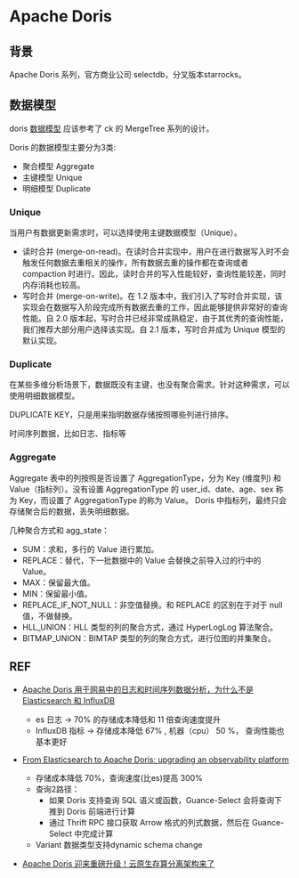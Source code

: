
# Apache Doris

## 背景
Apache Doris 系列，官方商业公司 selectdb，分叉版本starrocks。 



## 数据模型

doris [数据模型](https://doris.apache.org/zh-CN/docs/table-design/data-model/overview) 应该参考了 ck 的 MergeTree 系列的设计。

Doris 的数据模型主要分为3类:

- 聚合模型 Aggregate
- 主键模型 Unique
- 明细模型 Duplicate

### Unique
当用户有数据更新需求时，可以选择使用主键数据模型（Unique）。

- 读时合并 (merge-on-read)。在读时合并实现中，用户在进行数据写入时不会触发任何数据去重相关的操作，所有数据去重的操作都在查询或者 compaction 时进行。因此，读时合并的写入性能较好，查询性能较差，同时内存消耗也较高。
- 写时合并 (merge-on-write)。在 1.2 版本中，我们引入了写时合并实现，该实现会在数据写入阶段完成所有数据去重的工作，因此能够提供非常好的查询性能。自 2.0 版本起，写时合并已经非常成熟稳定，由于其优秀的查询性能，我们推荐大部分用户选择该实现。自 2.1 版本，写时合并成为 Unique 模型的默认实现。



### Duplicate
在某些多维分析场景下，数据既没有主键，也没有聚合需求。针对这种需求，可以使用明细数据模型。

DUPLICATE KEY，只是用来指明数据存储按照哪些列进行排序。

时间序列数据，比如日志、指标等

### Aggregate

Aggregate 表中的列按照是否设置了 AggregationType，分为 Key (维度列) 和 Value（指标列）。没有设置 AggregationType 的 user_id、date、age、sex 称为 Key，而设置了 AggregationType 的称为 Value。
Doris 中指标列，最终只会存储聚合后的数据，丢失明细数据。


几种聚合方式和 agg_state：

- SUM：求和，多行的 Value 进行累加。
- REPLACE：替代，下一批数据中的 Value 会替换之前导入过的行中的 Value。
- MAX：保留最大值。
- MIN：保留最小值。
- REPLACE_IF_NOT_NULL：非空值替换。和 REPLACE 的区别在于对于 null 值，不做替换。
- HLL_UNION：HLL 类型的列的聚合方式，通过 HyperLogLog 算法聚合。
- BITMAP_UNION：BIMTAP 类型的列的聚合方式，进行位图的并集聚合。


## REF

- [Apache Doris 用于网易中的日志和时间序列数据分析，为什么不是 Elasticsearch 和 InfluxDB](https://doris.apache.org/blog/apache-doris-for-log-and-time-series-data-analysis-in-netease/)
    - es 日志 -> 70% 的存储成本降低和 11 倍查询速度提升
    - InfluxDB 指标 -> 存储成本降低 67% , 机器（cpu） 50 %， 查询性能也基本更好
- [From Elasticsearch to Apache Doris: upgrading an observability platform](https://doris.apache.org/blog/from-elasticsearch-to-apache-doris-upgrading-an-observability-platform/)
    - 存储成本降低 70%，查询速度(比es)提高 300%
    - 查询2路径：
        - 如果 Doris 支持查询 SQL 语义或函数，Guance-Select 会将查询下推到 Doris 前端进行计算
        - 通过 Thrift RPC 接口获取 Arrow 格式的列式数据，然后在 Guance-Select 中完成计算
    - Variant 数据类型支持dynamic schema change

- [Apache Doris 迎来重磅升级！云原生存算分离架构来了](https://www.infoq.cn/article/u9x7rwcqvkeq2ptbmm3n)


